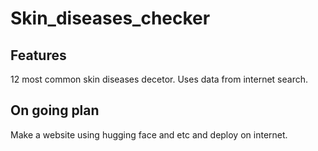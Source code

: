 # Skin_diseases_checker
## Features
12 most common skin diseases decetor. Uses data from internet search.
## On going plan
Make a website using hugging face and etc and deploy on internet.

